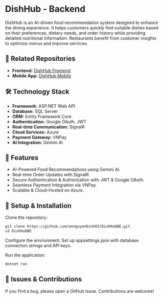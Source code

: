 # DishHub - Backend  

DishHub is an AI-driven food recommendation system designed to enhance the dining experience. It helps customers quickly find suitable dishes based on their preferences, dietary needs, and order history while providing detailed nutritional information. Restaurants benefit from customer insights to optimize menus and improve services.  

## 🔗 Related Repositories  

- **Frontend:** [DishHub Frontend](https://github.com/annguyenbinh03/DishHub)  
- **Mobile App:** [DishHub Mobile](https://github.com/MQuyen123/DishHub)  

## 🛠 Technology Stack  

- **Framework:** ASP.NET Web API  
- **Database:** SQL Server  
- **ORM:** Entity Framework Core  
- **Authentication:** Google OAuth, JWT  
- **Real-time Communication:** SignalR  
- **Cloud Services:** Azure
- **Payment Gateway:** VNPay  
- **AI Integration:** Gemini AI  

## 🚀 Features
- AI-Powered Food Recommendations using Gemini AI.
- Real-time Order Updates with SignalR.
- Secure Authentication & Authorization with JWT & Google OAuth.
- Seamless Payment Integration via VNPay.
- Scalable & Cloud-Hosted on Azure.

## 📌 Setup & Installation
Clone the repository:
```xml
git clone https://github.com/annguyenbinh03/DishHubBE.git
cd DishHubBE
```
Configure the environment:
Set up appsettings.json with database connection strings and API keys.

Run the application:
```xml
dotnet run
```
## 🐛 Issues & Contributions
If you find a bug, please open a GitHub Issue. Contributions are welcome!
